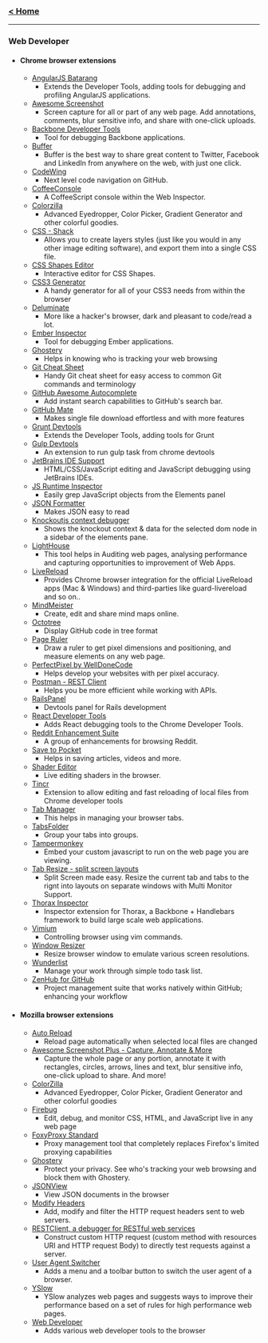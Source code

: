 ### [< Home](https://github.com/vamshisuram/awesome-browser-extensions)
---

### Web Developer

* #### Chrome browser extensions

    * [AngularJS Batarang](https://chrome.google.com/webstore/detail/angularjs-batarang/ighdmehidhipcmcojjgiloacoafjmpfk)
      * Extends the Developer Tools, adding tools for debugging and profiling AngularJS applications.
    * [Awesome Screenshot](https://chrome.google.com/webstore/detail/awesome-screenshot-screen/alelhddbbhepgpmgidjdcjakblofbmce)
      * Screen capture for all or part of any web page. Add annotations, comments, blur sensitive info, and share with one-click uploads.
    * [Backbone Developer Tools](https://github.com/spect88/backbone-devtools)
      * Tool for debugging Backbone applications.
    * [Buffer](https://chrome.google.com/webstore/detail/buffer/noojglkidnpfjbincgijbaiedldjfbhh)
      * Buffer is the best way to share great content to Twitter, Facebook and LinkedIn from anywhere on the web, with just one click.
    * [CodeWing](https://chrome.google.com/webstore/detail/codewing-github-code-navi/njkkfaliiinmkcckepjdmgbmjljfdeee)
      * Next level code navigation on GitHub.
    * [CoffeeConsole](https://chrome.google.com/webstore/detail/coffeeconsole/ladbkfdlnaibelfidknofapbbdlhadfp)
      * A CoffeeScript console within the Web Inspector.
    * [Colorzilla](https://chrome.google.com/webstore/detail/colorzilla/bhlhnicpbhignbdhedgjhgdocnmhomnp)
      * Advanced Eyedropper, Color Picker, Gradient Generator and other colorful goodies.
    * [CSS - Shack](https://chrome.google.com/webstore/detail/css-shack/geiccgjkigajaicecnhdokggninehdlp)
      * Allows you to create layers styles (just like you would in any other image editing software), and export them into a single CSS file.
    * [CSS Shapes Editor](https://chrome.google.com/webstore/detail/css-shapes-editor/nenndldnbcncjmeacmnondmkkfedmgmp)
      * Interactive editor for CSS Shapes.
    * [CSS3 Generator](https://chrome.google.com/webstore/detail/css3-generator/dmlgmehijaodgkkooghkknjjkddahmej)
      * A handy generator for all of your CSS3 needs from within the browser
    * [Deluminate](https://chrome.google.com/webstore/detail/deluminate/iebboopaeangfpceklajfohhbpkkfiaa)
      * More like a hacker's browser, dark and pleasant to code/read a lot.
    * [Ember Inspector](https://chrome.google.com/webstore/detail/ember-inspector/bmdblncegkenkacieihfhpjfppoconhi)
      * Tool for debugging Ember applications.
    * [Ghostery](https://chrome.google.com/webstore/detail/ghostery/mlomiejdfkolichcflejclcbmpeaniij)
      * Helps in knowing who is tracking your web browsing
    * [Git Cheat Sheet](https://chrome.google.com/webstore/detail/git-cheat-sheet/mjdmgoiobnbkfcfjcceaodlcodhpokgn)
      * Handy Git cheat sheet for easy access to common Git commands and terminology
    * [GitHub Awesome Autocomplete](https://chrome.google.com/webstore/detail/github-awesome-autocomple/djkfdjpoelphhdclfjhnffmnlnoknfnd)
      * Add instant search capabilities to GitHub's search bar.
    * [GitHub Mate](https://chrome.google.com/webstore/detail/github-mate/baggcehellihkglakjnmnhpnjmkbmpkf)
      * Makes single file download effortless and with more features
    * [Grunt Devtools](https://chrome.google.com/webstore/detail/grunt-devtools/fbiodiodggnlakggeeckkjccjhhjndnb?hl=en)
      * Extends the Developer Tools, adding tools for Grunt
    * [Gulp Devtools](https://chrome.google.com/webstore/detail/gulp-devtools/ojpmgjhofceebfifeajnjojpokebkkji)
      * An extension to run gulp task from chrome devtools
    * [JetBrains IDE Support](https://chrome.google.com/webstore/detail/jetbrains-ide-support/hmhgeddbohgjknpmjagkdomcpobmllji)
      * HTML/CSS/JavaScript editing and JavaScript debugging using JetBrains IDEs.
    * [JS Runtime Inspector](https://chrome.google.com/webstore/detail/js-runtime-inspector/iilpjebedgohcmlffhnkhbjhabkdhfmn/related)
      * Easily grep JavaScript objects from the Elements panel
    * [JSON Formatter](https://chrome.google.com/webstore/detail/json-formatter/bcjindcccaagfpapjjmafapmmgkkhgoa)
      * Makes JSON easy to read
    * [Knockoutjs context debugger](https://chrome.google.com/webstore/detail/knockoutjs-context-debugg/oddcpmchholgcjgjdnfjmildmlielhof)
      * Shows the knockout context & data for the selected dom node in a sidebar of the elements pane.
    * [LightHouse](https://chrome.google.com/webstore/detail/lighthouse/blipmdconlkpinefehnmjammfjpmpbjk)
      * This tool helps in Auditing web pages, analysing performance and capturing opportunities to improvement of Web Apps.
    * [LiveReload](https://chrome.google.com/webstore/detail/livereload/jnihajbhpnppcggbcgedagnkighmdlei?hl=en)
      * Provides Chrome browser integration for the official LiveReload apps (Mac & Windows) and third-parties like guard-livereload and so on..
    * [MindMeister](https://chrome.google.com/webstore/detail/mindmeister/bdehgigffdnkjpaindemkaniebfaepjm)
      * Create, edit and share mind maps online.
    * [Octotree](https://chrome.google.com/webstore/detail/octotree/bkhaagjahfmjljalopjnoealnfndnagc)
      * Display GitHub code in tree format
    * [Page Ruler](https://chrome.google.com/webstore/detail/page-ruler/jlpkojjdgbllmedoapgfodplfhcbnbpn)
      * Draw a ruler to get pixel dimensions and positioning, and measure elements on any web page.
    * [PerfectPixel by WellDoneCode](https://chrome.google.com/webstore/detail/perfectpixel-by-welldonec/dkaagdgjmgdmbnecmcefdhjekcoceebi)
      * Helps develop your websites with per pixel accuracy.
    * [Postman - REST Client](https://chrome.google.com/webstore/detail/postman-rest-client/fdmmgilgnpjigdojojpjoooidkmcomcm?hl=en)
      * Helps you be more efficient while working with APIs.
    * [RailsPanel](https://chrome.google.com/webstore/detail/railspanel/gjpfobpafnhjhbajcjgccbbdofdckggg)
      * Devtools panel for Rails development
    * [React Developer Tools](https://chrome.google.com/webstore/detail/react-developer-tools/fmkadmapgofadopljbjfkapdkoienihi)
      * Adds React debugging tools to the Chrome Developer Tools.
    * [Reddit Enhancement Suite](https://chrome.google.com/webstore/detail/reddit-enhancement-suite/kbmfpngjjgdllneeigpgjifpgocmfgmb)
      * A group of enhancements for browsing Reddit.
    * [Save to Pocket](https://chrome.google.com/webstore/detail/save-to-pocket/niloccemoadcdkdjlinkgdfekeahmflj)
      * Helps in saving articles, videos and more.
    * [Shader Editor](https://chrome.google.com/webstore/detail/shader-editor/ggeaidddejpbakgafapihjbgdlbbbpob)
      * Live editing shaders in the browser.
    * [Tincr](https://chrome.google.com/webstore/detail/tincr/lfjbhpnjiajjgnjganiaggebdhhpnbih/details)
      * Extension to allow editing and fast reloading of local files from Chrome developer tools
    * [Tab Manager](https://chrome.google.com/webstore/detail/tab-manager/coonecdghnepgiblpccbbihiahajndda)
      * This helps in managing your browser tabs.
    * [TabsFolder](https://chrome.google.com/webstore/detail/tabsfolder/pdfepgdcmifhbmldcofnkmnbabamjdnm)
      * Group your tabs into groups.
    * [Tampermonkey](https://chrome.google.com/webstore/detail/tampermonkey/dhdgffkkebhmkfjojejmpbldmpobfkfo)
      * Embed your custom javascript to run on the web page you are viewing.
    * [Tab Resize - split screen layouts](https://chrome.google.com/webstore/detail/tab-resize-split-screen-l/bkpenclhmiealbebdopglffmfdiilejc)
      * Split Screen made easy. Resize the current tab and tabs to the rignt into layouts on separate windows with Multi Monitor Support.
    * [Thorax Inspector](https://chrome.google.com/webstore/detail/thorax-inspector/poioalbefcopgeaeaadelomciijaondk)
      * Inspector extension for Thorax, a Backbone + Handlebars framework to build large scale web applications.
    * [Vimium](https://chrome.google.com/webstore/detail/vimium/dbepggeogbaibhgnhhndojpepiihcmeb)
      * Controlling browser using vim commands.
    * [Window Resizer](https://chrome.google.com/webstore/detail/window-resizer/kkelicaakdanhinjdeammmilcgefonfh)
      * Resize browser window to emulate various screen resolutions.
    * [Wunderlist](https://chrome.google.com/webstore/detail/wunderlist-to-do-and-task/fjliknjliaohjgjajlgolhijphojjdkc)
      * Manage your work through simple todo task list.
    * [ZenHub for GitHub](https://chrome.google.com/webstore/detail/zenhub-for-github/ogcgkffhplmphkaahpmffcafajaocjbd)
      * Project management suite that works natively within GitHub; enhancing your workflow


* #### Mozilla browser extensions

    * [Auto Reload](https://addons.mozilla.org/en-US/firefox/addon/auto-reload/?src=cb-dl-users)
      * Reload page automatically when selected local files are changed
    * [Awesome Screenshot Plus - Capture, Annotate & More](https://addons.mozilla.org/en-US/firefox/addon/awesome-screenshot-capture-/?src=cb-dl-users)
      * Capture the whole page or any portion, annotate it with rectangles, circles, arrows, lines and text, blur sensitive info, one-click upload to share. And more!
    * [ColorZilla](https://addons.mozilla.org/en-US/firefox/addon/colorzilla/?src=cb-dl-users)
      * Advanced Eyedropper, Color Picker, Gradient Generator and other colorful goodies
    * [Firebug](https://addons.mozilla.org/en-US/firefox/addon/firebug/?src=cb-dl-users)
      * Edit, debug, and monitor CSS, HTML, and JavaScript live in any web page
    * [FoxyProxy Standard](https://addons.mozilla.org/en-US/firefox/addon/foxyproxy-standard/?src=cb-dl-users)
      * Proxy management tool that completely replaces Firefox's limited proxying capabilities
    * [Ghostery](https://addons.mozilla.org/en-US/firefox/addon/ghostery/?src=cb-dl-users)
      * Protect your privacy. See who's tracking your web browsing and block them with Ghostery.
    * [JSONView](https://addons.mozilla.org/en-US/firefox/addon/jsonview/?src=cb-dl-users)
      * View JSON documents in the browser
    * [Modify Headers](https://addons.mozilla.org/en-US/firefox/addon/modify-headers/?src=cb-dl-users)
      * Add, modify and filter the HTTP request headers sent to web servers.
    * [RESTClient, a debugger for RESTful web services](https://addons.mozilla.org/en-US/firefox/addon/restclient/?src=cb-dl-users)
      * Construct custom HTTP request (custom method with resources URI and HTTP request Body) to directly test requests against a server.
    * [User Agent Switcher](https://addons.mozilla.org/en-US/firefox/addon/user-agent-switcher/?src=cb-dl-users)
      * Adds a menu and a toolbar button to switch the user agent of a browser.
    * [YSlow](https://addons.mozilla.org/en-US/firefox/addon/yslow/?src=cb-dl-users)
      * YSlow analyzes web pages and suggests ways to improve their performance based on a set of rules for high performance web pages.
    * [Web Developer](https://addons.mozilla.org/en-us/firefox/addon/web-developer/)
      * Adds various web developer tools to the browser





